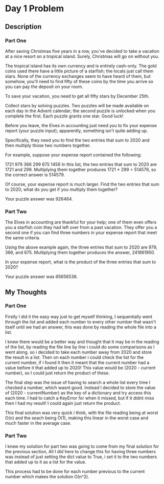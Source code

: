# Day 1 Problem

## Description 

### Part One

After saving Christmas five years in a row, you've decided to take a vacation at a nice resort on a tropical island. Surely, Christmas will go on without you.

The tropical island has its own currency and is entirely cash-only. The gold coins used there have a little picture of a starfish; the locals just call them stars. None of the currency exchanges seem to have heard of them, but somehow, you'll need to find fifty of these coins by the time you arrive so you can pay the deposit on your room.

To save your vacation, you need to get all fifty stars by December 25th.

Collect stars by solving puzzles. Two puzzles will be made available on each day in the Advent calendar; the second puzzle is unlocked when you complete the first. Each puzzle grants one star. Good luck!

Before you leave, the Elves in accounting just need you to fix your expense report (your puzzle input); apparently, something isn't quite adding up.

Specifically, they need you to find the two entries that sum to 2020 and then multiply those two numbers together.

For example, suppose your expense report contained the following:

1721
979
366
299
675
1456
In this list, the two entries that sum to 2020 are 1721 and 299. Multiplying them together produces 1721 * 299 = 514579, so the correct answer is 514579.

Of course, your expense report is much larger. Find the two entries that sum to 2020; what do you get if you multiply them together?

Your puzzle answer was 926464.

### Part Two

The Elves in accounting are thankful for your help; one of them even offers you a starfish coin they had left over from a past vacation. They offer you a second one if you can find three numbers in your expense report that meet the same criteria.

Using the above example again, the three entries that sum to 2020 are 979, 366, and 675. Multiplying them together produces the answer, 241861950.

In your expense report, what is the product of the three entries that sum to 2020?

Your puzzle answer was 65656536.

## My Thoughts

### Part One

Firstly I did it the easy way just to get myself thinking, I sequentially went through the list and added each number to every other number that wasn't itself until we had an answer, this was done by reading the whole file into a list.

I knew there would be a better way and thought that it may be in the reading of the list, by reading the file line by line i could do some comparisons as I went along. so i decided to take each number away from 2020 and store the result in a list. Then on each number i could check the list for the current number, if i found it then it meant that the current number had a value before it that added up to 2020! This value would be (2020 - current number), so I could just return the product of these.

The final step was the issue of having to search a whole list every time I checked a number, which wasnt good. Instead I decided to store the value of (2020 - currentNumber) as the key of a dictionary and try access this each time. I had to catch a KeyError for when it missed, but if it didnt miss then I had my result! I could again just return the product.

This final solution was very quick i think, with the file reading being at worst O(n) and the seach being O(1), making this linear in the worst case and much faster in the average case.

### Part Two

I knew my solution for part two was going to come from my final solution for the previous section, All I did here to change this for having three numbers was instead of just setting the dict value to True, i set it to the two numbers that added up to it as a list for the value.

This process had to be done for each number previous to the current number which makes the solution O(n^2).
